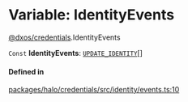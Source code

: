 # Variable: IdentityEvents

[@dxos/credentials](../modules/dxos_credentials.md).IdentityEvents

 `Const` **IdentityEvents**: [`UPDATE_IDENTITY`](../enums/dxos_credentials.IdentityEventType.md#update_identity)[]

#### Defined in

[packages/halo/credentials/src/identity/events.ts:10](https://github.com/dxos/dxos/blob/main/packages/halo/credentials/src/identity/events.ts#L10)
